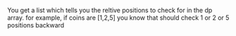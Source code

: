 You get a list which tells you the reltive positions to check for in the dp array. for example, if coins are [1,2,5] you know that should check 1 or 2 or 5 positions backward
